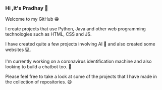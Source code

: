 ### Hi ,it's Pradhay 👋

<!--
**PradhayA/PradhayA** is a ✨ _special_ ✨ repository because its `README.md` (this file) appears on your GitHub profile.

- 🔭 I’m currently working on ...
- 🌱 I’m currently learning ...
- 👯 I’m looking to collaborate on ...
- 🤔 I’m looking for help with ...
- 💬 Ask me about ...
- 📫 How to reach me: ...
- 😄 Pronouns: ...
- ⚡ Fun fact: ...
-->

Welcome to my GitHub 😁 

I create projects that use Python, Java and other web programming technologies such as HTML, CSS and JS.

I have created quite a few projects involving AI 🤖 and also created some websites 💻.

I'm currently working on a coronavirus identification machine and also looking to build a chatbot too. 🔭 

Please feel free to take a look at some of the projects that I have made in the collection of repositories. 😄
